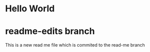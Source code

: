 # Hello World 
# readme-edits branch
This is a new read me file which is commited to the read-me branch
